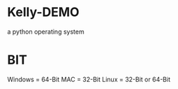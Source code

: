 # Kelly-DEMO
a python operating system

# BIT
Windows = 64-Bit
MAC = 32-Bit
Linux = 32-Bit or 64-Bit
